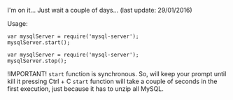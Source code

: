 I'm on it... Just wait a couple of days...
(last update: 29/01/2016)

Usage:

```
var mysqlServer = require('mysql-server');
mysqlServer.start();
```

```
var mysqlServer = require('mysql-server');
mysqlServer.stop();
```

!IMPORTANT!
`start` function is synchronous. So, will keep your prompt until kill it pressing Ctrl + C
`start` function will take a couple of seconds in the first execution, just because it has to unzip all MySQL.